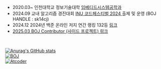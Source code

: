 

<ul>
  <li> 2020.03~ 인천대학교 정보기술대학 <a href="https://www.inu.ac.kr/sites/ese/index.do?epTicket=LOG">임베디드시스템공학과</a> </li>
  <li> 2024.09 교내 알고리즘 경진대회 <a href="https://www.acmicpc.net/category/detail/4300"> INU 코드페스티벌 2024 </a> 출제 및 운영 (BOJ HANDLE : sk14cj) </li>
  <li> 2024.12 2024년 백준 온라인 저지 연간 랭킹 132등 <a href="https://www.acmicpc.net/ranklist/year/2024/2">링크</li>
  <li> 2025.03 BOJ Contributor (사이드 프로젝트) <a href="https://github.com/YJHeo01/BOJ_Contributor">링크</li>
 </ul>
<br>

![Anurag's GitHub stats](https://github-readme-stats.vercel.app/api?username=YJHeo01&show_icons=true&theme=dracula)
<br>
[![BOJ](https://bojstat.vulcan.site/v2/ko/sk14cj?v=3)](https://github.com/YJHeo01/BOJ_STAT)
<br>
[![Atcoder](https://atcoder.junah.dev/v1/generate_badge?name=sk14cj)](https://atcoder.jp/users/sk14cj)
<!--
[![Hits](https://hits.seeyoufarm.com/api/count/incr/badge.svg?url=https%3A%2F%2Fgithub.com%2Fsk14cj%2Fhit-counter&count_bg=%2379C83D&title_bg=%23555555&icon=&icon_color=%23E7E7E7&title=hits&edge_flat=false)](https://hits.seeyoufarm.com)
**YJHeo01/YJHeo01** is a ✨ _special_ ✨ repository because its `README.md` (this file) appears on your GitHub profile.

Here are some ideas to get you started:

- 🔭 I’m currently working on ...
- 🌱 I’m currently learning ...
- 👯 I’m looking to collaborate on ...
- 🤔 I’m looking for help with ...
- 💬 Ask me about ...
- 📫 How to reach me: ...
- 😄 Pronouns: ...
- ⚡ Fun fact: ...
-->
